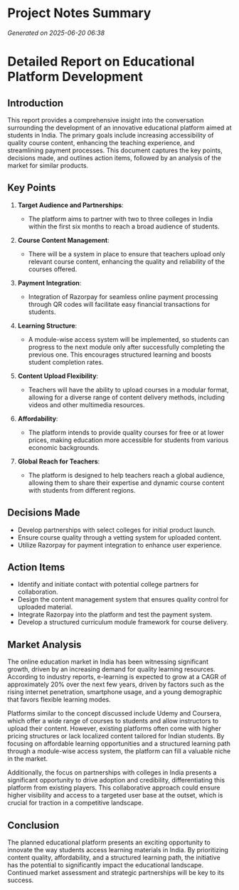 # Project Notes Summary

*Generated on 2025-06-20 06:38*

# Detailed Report on Educational Platform Development

## Introduction
This report provides a comprehensive insight into the conversation surrounding the development of an innovative educational platform aimed at students in India. The primary goals include increasing accessibility of quality course content, enhancing the teaching experience, and streamlining payment processes. This document captures the key points, decisions made, and outlines action items, followed by an analysis of the market for similar products.

## Key Points
1. **Target Audience and Partnerships**:
   - The platform aims to partner with two to three colleges in India within the first six months to reach a broad audience of students.
   
2. **Course Content Management**:
   - There will be a system in place to ensure that teachers upload only relevant course content, enhancing the quality and reliability of the courses offered.

3. **Payment Integration**:
   - Integration of Razorpay for seamless online payment processing through QR codes will facilitate easy financial transactions for students.

4. **Learning Structure**:
   - A module-wise access system will be implemented, so students can progress to the next module only after successfully completing the previous one. This encourages structured learning and boosts student completion rates.

5. **Content Upload Flexibility**:
   - Teachers will have the ability to upload courses in a modular format, allowing for a diverse range of content delivery methods, including videos and other multimedia resources.

6. **Affordability**:
   - The platform intends to provide quality courses for free or at lower prices, making education more accessible for students from various economic backgrounds.

7. **Global Reach for Teachers**:
   - The platform is designed to help teachers reach a global audience, allowing them to share their expertise and dynamic course content with students from different regions.

## Decisions Made
- Develop partnerships with select colleges for initial product launch.
- Ensure course quality through a vetting system for uploaded content.
- Utilize Razorpay for payment integration to enhance user experience.

## Action Items
- Identify and initiate contact with potential college partners for collaboration.
- Design the content management system that ensures quality control for uploaded material.
- Integrate Razorpay into the platform and test the payment system.
- Develop a structured curriculum module framework for course delivery.

## Market Analysis
The online education market in India has been witnessing significant growth, driven by an increasing demand for quality learning resources. According to industry reports, e-learning is expected to grow at a CAGR of approximately 20% over the next few years, driven by factors such as the rising internet penetration, smartphone usage, and a young demographic that favors flexible learning modes.

Platforms similar to the concept discussed include Udemy and Coursera, which offer a wide range of courses to students and allow instructors to upload their content. However, existing platforms often come with higher pricing structures or lack localized content tailored for Indian students. By focusing on affordable learning opportunities and a structured learning path through a module-wise access system, the platform can fill a valuable niche in the market.

Additionally, the focus on partnerships with colleges in India presents a significant opportunity to drive adoption and credibility, differentiating this platform from existing players. This collaborative approach could ensure higher visibility and access to a targeted user base at the outset, which is crucial for traction in a competitive landscape. 

## Conclusion
The planned educational platform presents an exciting opportunity to innovate the way students access learning materials in India. By prioritizing content quality, affordability, and a structured learning path, the initiative has the potential to significantly impact the educational landscape. Continued market assessment and strategic partnerships will be key to its success.